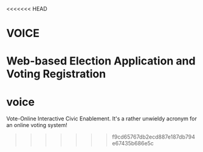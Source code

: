 <<<<<<< HEAD
# VOICE
Web-based Election Application and Voting Registration
=======
# voice
Vote-Online Interactive Civic Enablement. It's a rather unwieldy acronym for an online voting system!
>>>>>>> f9cd65767db2ecd887e187db794e67435b686e5c
